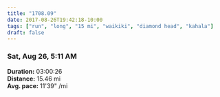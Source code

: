 ```yaml
---
title: "1708.09"
date: 2017-08-26T19:42:18-10:00
tags: ["run", "long", "15 mi", "waikiki", "diamond head", "kahala"]
draft: false
---
```


### Sat, Aug 26, 5:11 AM

**Duration:** 03:00:26  
**Distance:** 15.46 mi  
**Avg. pace:** 11'39" /mi